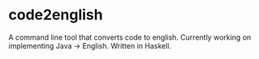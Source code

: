 # code2english
A command line tool that converts code to english.  Currently working on implementing Java -> English.  Written in Haskell.
